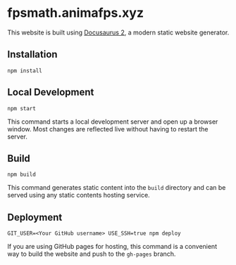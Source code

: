 # fpsmath.animafps.xyz

This website is built using [Docusaurus 2](https://v2.docusaurus.io/), a modern static website generator.

## Installation

```console
npm install
```

## Local Development

```console
npm start
```

This command starts a local development server and open up a browser window. Most changes are reflected live without having to restart the server.

## Build

```console
npm build
```

This command generates static content into the `build` directory and can be served using any static contents hosting service.

## Deployment

```console
GIT_USER=<Your GitHub username> USE_SSH=true npm deploy
```

If you are using GitHub pages for hosting, this command is a convenient way to build the website and push to the `gh-pages` branch.
